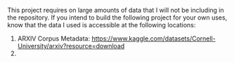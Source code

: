 This project requires on large amounts of data that I will not be including in the repository. 
If you intend to build the following project for your own uses, know that the data I used is accessible 
at the following locations:

1. ARXIV Corpus Metadata: https://www.kaggle.com/datasets/Cornell-University/arxiv?resource=download
2. 